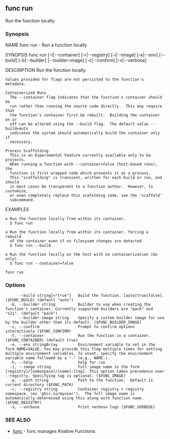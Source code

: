 ## func run

Run the function locally

### Synopsis


NAME
	func run - Run a function locally

SYNOPSIS
	func run [-t|--container] [-r|--registry] [-i|--image] [-e|--env]
	             [--build] [-b|--builder] [--builder-image] [-c|--confirm]
	             [-v|--verbose]

DESCRIPTION
	Run the function locally.

	Values provided for flags are not persisted to the function's metadata.

	Containerized Runs
	  The --container flag indicates that the function's container should be
	  run rather than running the source code directly.  This may require that
	  the function's container first be rebuilt.  Building the container on or
	  off can be altered using the --build flag.  The default value --build=auto
	  indicates the system should automatically build the container only if
	  necessary.

	Process Scaffolding
	  This is an Experimental Feature currently available only to Go projects.
	  When running a function with --container=false (host-based runs), the
	  function is first wrapped code which presents it as a process.
	  This "scaffolding" is transient, written for each build or run, and should
	  in most cases be transparent to a function author.  However, to customize,
	  or even completely replace this scafolding code, see the 'scaffold'
	  subcommand.

EXAMPLES

	o Run the function locally from within its container.
	  $ func run

	o Run the function locally from within its container, forcing a rebuild
	  of the container even if no filesysem changes are detected
	  $ func run --build

	o Run the function locally on the host with no containerization (Go only).
	  $ func run --container=false


```
func run
```

### Options

```
      --build string[="true"]   Build the function. [auto|true|false]. ($FUNC_BUILD) (default "auto")
  -b, --builder string          Builder to use when creating the function's container. Currently supported builders are "pack" and "s2i". (default "pack")
      --builder-image string    Specify a custom builder image for use by the builder other than its default. ($FUNC_BUILDER_IMAGE)
  -c, --confirm                 Prompt to confirm options interactively ($FUNC_CONFIRM)
  -t, --container               Run the function in a container. ($FUNC_CONTAINER) (default true)
  -e, --env stringArray         Environment variable to set in the form NAME=VALUE. You may provide this flag multiple times for setting multiple environment variables. To unset, specify the environment variable name followed by a "-" (e.g., NAME-).
  -h, --help                    help for run
  -i, --image string            Full image name in the form [registry]/[namespace]/[name]:[tag]. This option takes precedence over --registry. Specifying tag is optional. ($FUNC_IMAGE)
  -p, --path string             Path to the function.  Default is current directory ($FUNC_PATH)
  -r, --registry string         Container registry + registry namespace. (ex 'ghcr.io/myuser').  The full image name is automatically determined using this along with function name. ($FUNC_REGISTRY)
  -v, --verbose                 Print verbose logs ($FUNC_VERBOSE)
```

### SEE ALSO

* [func](func.md)	 - func manages Knative Functions

